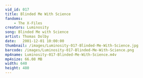 ```yaml
---
vid_id: 017
title: Blinded Me With Science
fandoms:
    - The X-Files
creators: Luminosity
song: Blinded Me with Science
artist: Thomas Dolby
date:   2001-12-01 10:00:00
thumbnail: /images/Luminosity-017-Blinded-Me-With-Science.jpg
barcode: /images/Luminosity-017-Blinded-Me-With-Science.png
mp4name: Luminosity-017-Blinded-Me-With-Science.m4v
mp4size: 66.08 MB
width: 640
height: 480
---
```



